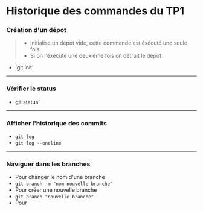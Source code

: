 # Historique des commandes du TP1

### Création d'un dépot

> - Initialise un dépot vide, cette commande est éxécuté une seule fois
> - Si on l'éxécute une deuxiéme fois on détruit le dépot 
- 'git init'

---
### Vérifier le status
- git status'
---
### Afficher l'historique des commits
- `git log`
- `git log --oneline`
---
### Naviguer dans les branches
- Pour changer le nom d'une branche
- `git branch -m "nom nouvelle branche"`
- Pour créer une nouvelle branche
- `git branch "nouvelle branche"`
- Pour 
